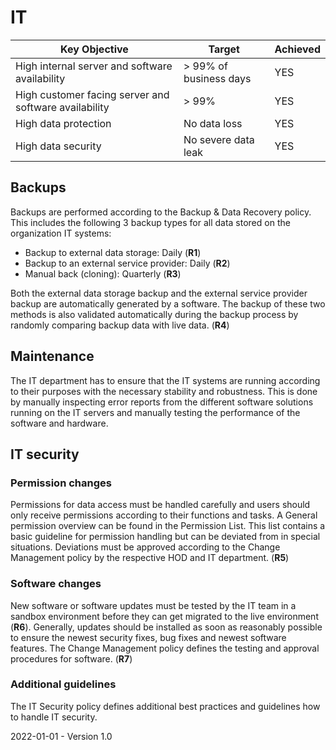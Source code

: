 # IT

| Key Objective                                         | Target                 | Achieved |
| ----------------------------------------------------- | ---------------------- | -------- |
| High internal server and software availability        | > 99% of business days | YES      |
| High customer facing server and software availability | > 99%                  | YES      |
| High data protection                                  | No data loss           | YES      |
| High data security                                    | No severe data leak    | YES      |

## Backups

Backups are performed according to the Backup & Data Recovery policy. This includes the following 3 backup types for all data stored on the organization IT systems:

* Backup to external data storage: Daily (**R1**)
* Backup to an external service provider: Daily (**R2**)
* Manual back (cloning): Quarterly (**R3**)

Both the external data storage backup and the external service provider backup are automatically generated by a software. The backup of these two methods is also validated automatically during the backup process by randomly comparing backup data with live data. (**R4**) 

## Maintenance

The IT department has to ensure that the IT systems are running according to their purposes with the necessary stability and robustness. This is done by manually inspecting error reports from the different software solutions running on the IT servers and manually testing the performance of the software and hardware.

## IT security

### Permission changes

Permissions for data access must be handled carefully and users should only receive permissions according to their functions and tasks. A General permission overview can be found in the Permission List. This list contains a basic guideline for permission handling but can be deviated from in special situations. Deviations must be approved according to the Change Management policy by the respective HOD and IT department. (**R5**)

### Software changes

New software or software updates must be tested by the IT team in a sandbox environment before they can get migrated to the live environment (**R6**). Generally, updates should be installed as soon as reasonably possible to ensure the newest security fixes, bug fixes and newest software features. The Change Management policy defines the testing and approval procedures for software. (**R7**)

### Additional guidelines

The IT Security policy defines additional best practices and guidelines how to handle IT security.

2022-01-01 - Version 1.0
